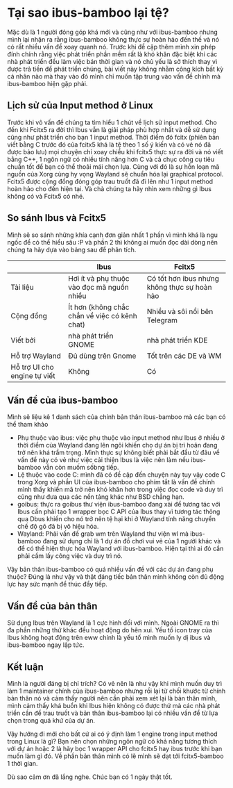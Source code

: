 # Tại sao ibus-bamboo lại tệ? 

Mặc dù là 1 người đóng góp khá mới và cũng như với ibus-bamboo nhưng mình lại nhận ra rằng ibus-bamboo không thực sự hoàn hảo đến thế và nó có rất nhiều vấn đề xoay quanh nó. Trước khi đề cập thêm mình xin phép đính chính rằng việc phát triển phần mềm rất là khó khăn đặc biệt khi các nhà phát triển đều làm việc bán thời gian và nó chủ yếu là sở thích thay vì được trả tiền để phát triển chúng, bài viết này không nhằm công kích bất kỳ cá nhân nào mà thay vào đó mình chỉ muốn tập trung vào vấn đề chính mà ibus-bamboo hiện gặp phải. 

## Lịch sử của Input method ở Linux 

Trước khi vô vấn đề chúng ta tìm hiểu 1 chút về lịch sử input method. Cho đến khi Fcitx5 ra đời thì Ibus vẫn là giải pháp phù hợp nhất và dễ sử dụng cũng như phát triển cho bạn 1 input method. Thời điểm đó fcitx (phiên bản viết bằng C trước đó của fcitx5 khá là tệ theo 1 số ý kiến và có vẻ nó đã được bảo lưu) mọi chuyện chỉ xoay chiều khi fcitx5 thực sự ra đời và nó viết bằng C++, 1 ngôn ngữ có nhiều tính năng hơn C và cả chục công cụ tiêu chuẩn tốt để bạn có thể thoải mái chọn lựa. Cùng với đó là sự hỗn loạn mã nguồn của Xorg cùng hy vọng Wayland sẽ chuẩn hóa lại graphical protocol. Fcitx5 được cộng đồng đóng góp trau truốt đã đi lên như 1 input method hoàn hảo cho đến hiện tại. Và chà chúng ta hãy nhìn xem những gì Ibus không có và Fcitx5 có nhé. 

## So sánh Ibus và Fcitx5 

Mình sẽ so sánh những khía cạnh đơn giản nhất 1 phần vì mình khá là ngu ngốc để có thể hiểu sâu :P và phần 2 thì không ai muốn đọc dài dòng nên chúng ta hãy dựa vào bảng sau để phân tích. 

| |Ibus|Fcitx5|
|-|-|-|
|Tài liệu|Hơi ít và phụ thuộc vào đọc mã nguồn nhiều|Có tốt hơn ibus nhưng không thực sự hoàn hảo|
|Cộng đồng|Ít hơn (không chắc chắn về việc có kênh chat)|Nhiều và sôi nổi bên Telegram|
|Viết bởi|nhà phát triển GNOME|nhà phát triển KDE| 
|Hỗ trợ Wayland|Đủ dùng trên Gnome|Tốt trên các DE và WM|
|Hỗ trợ UI cho engine tự viết|Không|Có|

## Vấn đề của ibus-bamboo 

Mình sẽ liệu kê 1 danh sách của chính bản thân ibus-bamboo mà các bạn có thể tham khảo

+ Phụ thuộc vào ibus: việc phụ thuộc vào input method như Ibus ở nhiều ở thời điểm của Wayland đang lên ngôi khiến cho dự án bị trì hoãn đang trở nên khá trầm trọng. Mình thực sự không biết phải bắt đầu từ đâu về vấn để này có vẻ như việc cải thiện Ibus là việc nên làm nếu ibus-bamboo vẫn còn muốm sốbng tiếp.
+ Lệ thuộc vào code C: mình đã có đề cập đến chuyện này tuy vậy code C trong Xorg và phần UI của ibus-bamboo cho phím tắt là vấn đề chính mình thấy khiến mã trở nên khó khăn hơn trong việc đọc code và duy trì cũng như đưa qua các nền tảng khác như BSD chẳng hạn.
+ goibus: thực ra goibus thư viện ibus-bamboo đang xài để tương tác với Ibus cần phải tạo 1 wrapper bọc C API của Ibus thay vì tương tác thông qua Dbus khiến cho nó trở nên tệ hại khi ở Wayland tính năng chuyển chế độ gõ đã bị vô hiệu hóa.
+ Wayland: Phải vấn đề grab wm trên Wayland thư viện wl mà ibus-bamboo đang sử dụng chỉ là 1 dự án đồ chơi vui vẻ của 1 người khác và để có thể hiện thực hóa Wayland với ibus-bamboo. Hiện tại thì ai đó cần phải cầm lấy công việc và duy trì nó.

Vậy bản thân ibus-bamboo có quá nhiều vấn đề với các dự án đang phụ thuộc? Đúng là như vậy và thật đáng tiếc bản thân mình không còn đủ động lực hay sức mạnh để thúc đẩy tiếp.

## Vấn đề của bản thân

Sử dụng Ibus trên Wayland là 1 cực hình đối với mình. Ngoài GNOME ra thì đa phần những thứ khác đều hoạt động do hên xui. Yếu tố icon tray của Ibus không hoạt động trên eww chính là yếu tố mình muốn ly dị ibus và ibus-bamboo ngay lập tức.

## Kết luận 

Mình là người đáng bị chỉ trích? Có vẻ nên là như vậy khi mình muốn duy trì làm 1 maintainer chính của ibus-bamboo nhưng rồi lại từ chối khước từ chính bản thân nó và cảm thấy người nên cần phải xem xét lại là bản thân mình, mình cảm thấy khá buồn khi Ibus hiện không có được thứ mà các nhà phát triển cần để trau truốt và bản thân ibus-bamboo lại có nhiều vấn để từ lựa chọn trong quá khứ của dự án.

Vậy hướng đi mới cho bất cứ ai có ý định làm 1 engine trong input method trong Linux là gì? Bạn nên chọn những ngôn ngữ có khả năng tương thích với dự án hoặc 2 là hãy bọc 1 wrapper API cho fcitx5 hay ibus trước khi bạn muốn làm gì đó. Về phần bản thân mình có lẽ mình sẽ dạt tới fcitx5-bamboo 1 thời gian.

Dù sao cảm ơn đã lắng nghe. Chúc bạn có 1 ngày thật tốt.
